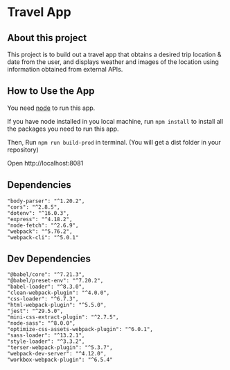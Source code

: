 # Travel App

## About this project
This project is to build out a travel app that obtains a desired trip location & date from the user, and displays weather and images of the location using information obtained from external APIs.

## How to Use the App

You need [node](https://nodejs.org/en/download/ "Node.js download page") to run this app.

If you have node installed in you local machine, 
run ```npm install``` to install all the packages you need to run this app.

Then, Run ```npm run build-prod``` in terminal.
(You will get a dist folder in your repository)

Open http://localhost:8081 

## Dependencies

    "body-parser": "^1.20.2",
    "cors": "^2.8.5",
    "dotenv": "^16.0.3",
    "express": "^4.18.2",
    "node-fetch": "^2.6.9",
    "webpack": "^5.76.2",
    "webpack-cli": "^5.0.1"

## Dev Dependencies

    "@babel/core": "^7.21.3",
    "@babel/preset-env": "^7.20.2",
    "babel-loader": "^8.3.0",
    "clean-webpack-plugin": "^4.0.0",
    "css-loader": "^6.7.3",
    "html-webpack-plugin": "^5.5.0",
    "jest": "^29.5.0",
    "mini-css-extract-plugin": "^2.7.5",
    "node-sass": "^8.0.0",
    "optimize-css-assets-webpack-plugin": "^6.0.1",
    "sass-loader": "^13.2.1",
    "style-loader": "^3.3.2",
    "terser-webpack-plugin": "^5.3.7",
    "webpack-dev-server": "^4.12.0",
    "workbox-webpack-plugin": "^6.5.4"